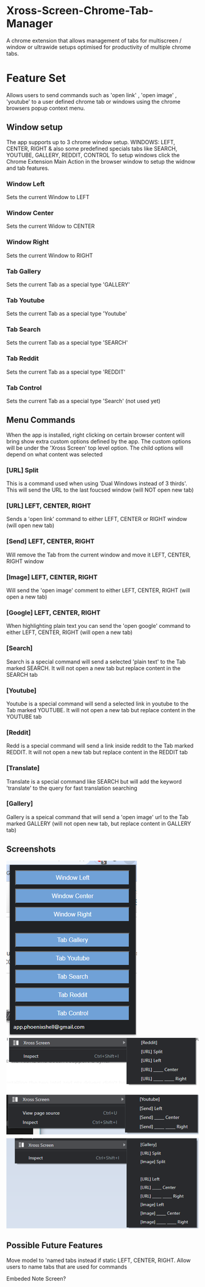 # Xross-Screen-Chrome-Tab-Manager
A chrome extension that allows management of tabs for multiscreen / window or ultrawide setups optimised for productivity of multiple chrome tabs.

# Feature Set
Allows users to send commands such as 'open link' , 'open image' , 'youtube' to a user defined chrome tab or windows using the chrome browsers popup context menu.

## Window setup
The app supports up to 3 chrome window setup. WINDOWS: LEFT, CENTER, RIGHT & also some predefined specials tabs like SEARCH, YOUTUBE, GALLERY, REDDIT, CONTROL
To setup windows click the Chrome Extension Main Action in the browser window to setup the widnow and tab features.

### Window Left
Sets the current Window to LEFT

### Window Center
Sets the current Widow to CENTER

### Window Right
Sets the current Window to RIGHT

### Tab Gallery
Sets the current Tab as a special type 'GALLERY'

### Tab Youtube
Sets the current Tab as a special type 'Youtube'

### Tab Search
Sets the current Tab as a special type 'SEARCH'

### Tab Reddit
Sets the current Tab as a special type 'REDDIT'

### Tab Control
Sets the current Tab as a special type 'Search' (not used yet)



## Menu Commands
When  the app is installed, right clicking on certain browser content will bring show extra custom options defined by the app. The custom options will be under the 
'Xross Screen' top level option. The child options will depend on what content was selected

### [URL] Split
This is a command used when using 'Dual Windows instead of 3 thirds'. This will send the URL to the last foucsed window (will NOT open new tab)

### [URL] LEFT, CENTER, RIGHT
Sends a 'open link' command to either LEFT, CENTER or RIGHT window (will open new tab)

### [Send] LEFT, CENTER, RIGHT
Will remove the Tab from the current window and move it LEFT, CENTER, RIGHT window

### [Image] LEFT, CENTER, RIGHT
Will send the 'open image' comment to either LEFT, CENTER, RIGHT (will open a new tab)

### [Google] LEFT, CENTER, RIGHT
When highlighting plain text you can send the 'open google' command to either LEFT, CENTER, RIGHT (will open a  new tab)


### [Search]
Search is a special command will send a selected 'plain text' to the Tab marked SEARCH. It will not open a new tab but replace content in the SEARCH tab

### [Youtube]
Youtube is a special command will send a selected link in youtube to the Tab marked YOUTUBE. It will not open a new tab but replace content in the YOUTUBE tab

### [Reddit]
Redd is a special command will send a link inside reddit  to the Tab marked REDDIT. It will not open a new tab but replace content in the REDDIT tab

### [Translate]
Translate is a special command like SEARCH but will add the keyword 'translate' to the query for fast translation searching

### [Gallery]
Gallery is a speical command that will send a 'open image' url to the Tab marked GALLERY (will not open new tab, but replace content in GALLERY tab)

## Screenshots

![Test Image 1](screenshots/menu.png)
![Test Image 2](screenshots/xcross_1.png)
![Test Image 3](screenshots/xcross_2.png)
![Test Image 4](screenshots/xcross_3.png)

## Possible Future Features 
Move model to 'named tabs instead if static LEFT, CENTER, RIGHT. Allow users to name tabs that are used for commands

Embeded Note Screen?
